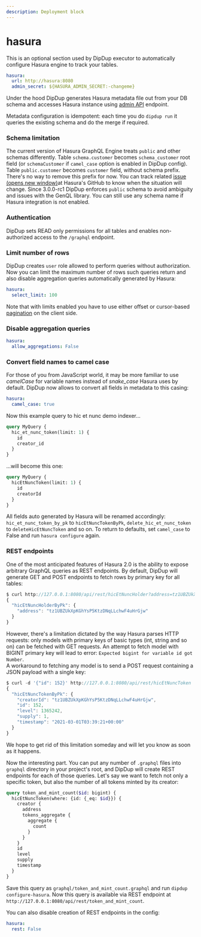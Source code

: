 ```yaml
---
description: Deployment block
---
```


# hasura

This is an optional section used by DipDup executor to automatically configure Hasura engine to track your tables.

```yaml
hasura:
  url: http://hasura:8080
  admin_secret: ${HASURA_ADMIN_SECRET:-changeme}
```

Under the hood DipDup generates Hasura metadata file out from your DB schema and accesses Hasura instance using [admin API](https://hasura.io/docs/latest/graphql/core/api-reference/metadata-api/index.html) endpoint.

Metadata configuration is idempotent: each time you do `dipdup run` it queries the existing schema and do the merge if required.

### Schema limitation

The current version of Hasura GraphQL Engine treats `public` and other schemas differently. Table `schema.customer` becomes `schema_customer` root field \(or `schemaCustomer` if `camel_case` option is enabled in DipDup config\). Table `public.customer` becomes `customer` field, without schema prefix. There's no way to remove this prefix for now. You can track related [issue \(opens new window\)](https://github.com/hasura/graphql-engine/issues/5394)at Hasura's GitHub to know when the situation will change. Since 3.0.0-rc1 DipDup enforces `public` schema to avoid ambiguity and issues with the GenQL library. You can still use any schema name if Hasura integration is not enabled.

### Authentication

DipDup sets READ only permissions for all tables and enables non-authorized access to the `/graphql` endpoint.

### Limit number of rows

DipDup creates `user` role allowed to perform queries without authorization. Now you can limit the maximum number of rows such queries return and also disable aggregation queries automatically generated by Hasura:

```yaml
hasura:
  select_limit: 100
```

Note that with limits enabled you have to use either offset or cursor-based [pagination](../client-side/#pagination) on the client side.

### Disable aggregation queries

```yaml
hasura:
  allow_aggregations: False
```

### Convert field names to camel case

For those of you from JavaScript world, it may be more familiar to use _camelCase_ for variable names instead of _snake\_case_ Hasura uses by default. DipDup now allows to convert all fields in metadata to this casing:

```yaml
hasura:
  camel_case: true
```

Now this example query to hic et nunc demo indexer...

```graphql
query MyQuery {
  hic_et_nunc_token(limit: 1) {
    id
    creator_id
  }
}
```

...will become this one:

```graphql
query MyQuery {
  hicEtNuncToken(limit: 1) {
    id
    creatorId
  }
}
```

All fields auto generated by Hasura will be renamed accordingly: `hic_et_nunc_token_by_pk` to `hicEtNuncTokenByPk`, `delete_hic_et_nunc_token` to `deleteHicEtNuncToken` and so on. To return to defaults, set `camel_case` to False and run `hasura configure` again.

### REST endpoints

One of the most anticipated features of Hasura 2.0 is the ability to expose arbitrary GraphQL queries as REST endpoints. By default, DipDup will generate GET and POST endpoints to fetch rows by primary key for all tables:

```javascript
$ curl http://127.0.0.1:8080/api/rest/hicEtNuncHolder?address=tz1UBZUkXpKGhYsP5KtzDNqLLchwF4uHrGjw
{
  "hicEtNuncHolderByPk": {
    "address": "tz1UBZUkXpKGhYsP5KtzDNqLLchwF4uHrGjw"
  }
}
```

However, there's a limitation dictated by the way Hasura parses HTTP requests: only models with primary keys of basic types \(int, string and so on\) can be fetched with GET requests. An attempt to fetch model with BIGINT primary key will lead to error: `Expected bigint for variable id got Number`.   
A workaround to fetching any model is to send a POST request containing a JSON payload with a single key:

```javascript
$ curl -d '{"id": 152}' http://127.0.0.1:8080/api/rest/hicEtNuncToken
{
  "hicEtNuncTokenByPk": {
    "creatorId": "tz1UBZUkXpKGhYsP5KtzDNqLLchwF4uHrGjw",
    "id": 152,
    "level": 1365242,
    "supply": 1,
    "timestamp": "2021-03-01T03:39:21+00:00"
  }
}
```

We hope to get rid of this limitation someday and will let you know as soon as it happens.

Now the interesting part. You can put any number of `.graphql` files into `graphql` directory in your project's root, and DipDup will create REST endpoints for each of those queries. Let's say we want to fetch not only a specific token, but also the number of all tokens minted by its creator:

```graphql
query token_and_mint_count($id: bigint) {
  hicEtNuncToken(where: {id: {_eq: $id}}) {
    creator {
      address
      tokens_aggregate {
        aggregate {
          count
        }
      }
    }
    id
    level
    supply
    timestamp
  }
}
```

Save this query as `graphql/token_and_mint_count.graphql` and run `dipdup configure-hasura`. Now this query is available via REST endpoint at `http://127.0.0.1:8080/api/rest/token_and_mint_count`.

You can also disable creation of REST endpoints in the config:

```yaml
hasura:
  rest: False
```

